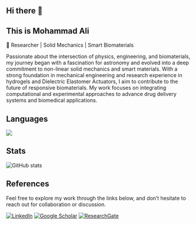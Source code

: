 ## Hi there 👋

## This is Mohammad Ali
🔬 Researcher | Solid Mechanics | Smart Biomaterials

Passionate about the intersection of physics, engineering, and biomaterials, my journey began with a fascination for astronomy and evolved into a deep commitment to non-linear solid mechanics and smart materials. With a strong foundation in mechanical engineering and research experience in hydrogels and Dielectric Elastomer Actuators, I aim to contribute to the future of responsive biomaterials. My work focuses on integrating computational and experimental approaches to advance drug delivery systems and biomedical applications.


## Languages
<img src="https://github-readme-stats.vercel.app/api/top-langs/?username=mohsafaei&layout=compact&theme=github_dark"/>


## Stats
![GitHub stats](https://github-readme-stats.vercel.app/api?username=mohsafaei&show_icons=true&theme=github_dark)  


## References
Feel free to explore my work through the links below, and don’t hesitate to reach out for collaboration or discussion. 


[![LinkedIn](https://img.shields.io/badge/linkedin-%230077B5.svg?style=for-the-badge&logo=linkedin&logoColor=white)](www.linkedin.com/in/mohsafaei)
[![Google Scholar](https://img.shields.io/badge/Google%20Scholar-4285F4?style=for-the-badge&logo=google-scholar&logoColor=white)](https://scholar.google.com/citations?user=jD_-4JcAAAAJ&hl=en)
[![ResearchGate](https://img.shields.io/badge/ResearchGate-00CCBB?style=for-the-badge&logo=ResearchGate&logoColor=white)](https://www.researchgate.net/profile/Mohammad-Safaei-10)
